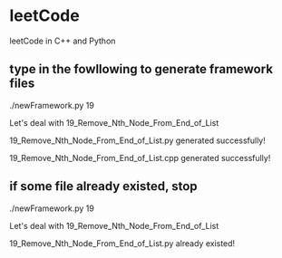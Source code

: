 # leetCode
leetCode in C++ and Python


## type in the fowllowing to generate framework files

./newFramework.py 19

Let's deal with 19_Remove_Nth_Node_From_End_of_List

19_Remove_Nth_Node_From_End_of_List.py generated successfully!

19_Remove_Nth_Node_From_End_of_List.cpp generated successfully!

## if some file already existed, stop

./newFramework.py 19

Let's deal with 19_Remove_Nth_Node_From_End_of_List

19_Remove_Nth_Node_From_End_of_List.py already existed!




